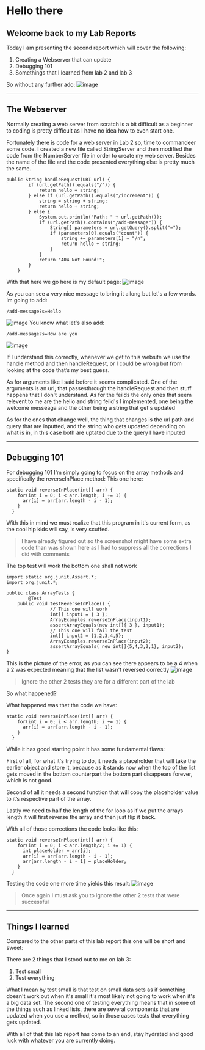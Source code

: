 # Hello there
## Welcome back to my Lab Reports 

Today I am presenting the second report which will cover the following:
1. Creating a Webserver that can update
2. Debugging 101
3. Somethings that I learned from lab 2 and lab 3

So without any further ado:
![image](https://pbs.twimg.com/media/Frl-nVoWcAI6lPF.jpg)

---
## The Webserver
Normally creating a web server from scratch is a bit difficult as a beginner to coding is pretty difficult as I have no idea how to even start one.

Fortunately there is code for a web server in Lab 2 so, time to commandeer some code.
I created a new file called StringServer and then modified the code from the NumberServer file in order to create my web server. Besides the name of the file and the code presented everything else is pretty much the same.

```
public String handleRequest(URI url) {
        if (url.getPath().equals("/")) {
            return hello + string;
        } else if (url.getPath().equals("/increment")) {
            string = string + string;
            return hello + string;
        } else {
            System.out.println("Path: " + url.getPath());
            if (url.getPath().contains("/add-message")) {
                String[] parameters = url.getQuery().split("=");
                if (parameters[0].equals("count")) {
                    string += parameters[1] + "/n";
                    return hello + string;
                }
            }
            return "404 Not Found!";
        }
    }
```
With that here we go here is my default page:
![image](https://user-images.githubusercontent.com/56609916/233745834-a51ff56f-ba67-4fa8-a612-87f9d20519de.png)

As you can see a very nice message to bring it allong but let's a few words.
Im going to add:
```
/add-message?s=Hello
```
![image](https://user-images.githubusercontent.com/56609916/233746151-01821313-ee85-4e2c-830e-a56d9604d0d3.png)
You know what let's also add:
```
/add-message?s=How are you
```
![image](https://user-images.githubusercontent.com/56609916/233746584-7d900c20-eb9d-460f-8218-9d06d7dd7cce.png)

If I understand this correctly, whenever we get to this website we use the handle method and then handleRequest, or I could be wrong but from looking at the code that’s my best guess.

As for arguments like I said before it seems complicated. One of the arguments is an url, that passesthrough the handleRequest and then stuff happens that I don't understand.  As for the feilds the only ones that seem relevent to me are the hello and string feild's I implemented, one being the welcome messeaga and the other being a string that get's updated

As for the ones that change well, the thing that changes is the url path and query that are inputted, and the string who gets updated depending on what is in, in this case both are uptated due to the query I have inputed

---
## Debugging 101

For debugging 101 I'm simply going to focus on the array methods and specifically the reverseInPlace method:
This one here:
```
static void reverseInPlace(int[] arr) {
    for(int i = 0; i < arr.length; i += 1) {
      arr[i] = arr[arr.length - i - 1];
    }
  }
```
With this in mind we must realize that this program in it's current form, as the cool hip kids will say, is very scuffed. 
> I have already figured out so the screenshot might have some extra code than was shown here as I had to suppress all the corrections I did with comments

The top test will work the bottom one shall not work
```
import static org.junit.Assert.*;
import org.junit.*;

public class ArrayTests {
        @Test 
	public void testReverseInPlace() {
                // This one will work
                int[] input1 = { 3 };
                ArrayExamples.reverseInPlace(input1);
                assertArrayEquals(new int[]{ 3 }, input1);
                // This one will fail the test
                int[] input2 = {1,2,3,4,5};
                ArrayExamples.reverseInPlace(input2);
                assertArrayEquals( new int[]{5,4,3,2,1}, input2);
}
```
This is the picture of the error, as you can see there appears to be a 4 when a 2 was expected meaning that the list wasn't reversed correctly
![image](https://user-images.githubusercontent.com/56609916/233751700-1e0e1ac5-e813-42e4-a2c7-b9049c225349.png)
> Ignore the other 2 tests they are for a different part of the lab

So what happened?

What happened was that the code we have:
```
static void reverseInPlace(int[] arr) {
    for(int i = 0; i < arr.length; i += 1) {
      arr[i] = arr[arr.length - i - 1];
    }
  }
```

While it has good starting point it has some fundamental flaws:

First of all, for what it's trying to do, it needs a placeholder that will take the earlier object and store it, because as it stands now when the top of the list gets moved in the bottom counterpart the bottom part disappears forever, which is not good.

Second of all it needs a second function that will copy the placeholder value to it’s respective part of the array.

Lastly we need to half the length of the for loop as if we put the arrays length it will first reverse the array and then just flip it back.

With all of those corrections the code looks like this:
```
static void reverseInPlace(int[] arr) {
    for(int i = 0; i < arr.length/2; i += 1) {
      int placeHolder = arr[i];
      arr[i] = arr[arr.length - i - 1];
      arr[arr.length - i - 1] = placeHolder;
    }
  }
```
Testing the code one more time yields this result:
![image](https://user-images.githubusercontent.com/56609916/233812032-88be8a5b-1dbb-46c1-b979-91a56bd63c17.png)

> Once again I must ask you to ignore the other 2 tests that were successful

---
## Things I learned

Compared to the other parts of this lab report this one will be short and sweet:

There are 2 things that I stood out to me on lab 3:
1. Test small
2. Test everything

What I mean by test small is that test on small data sets as if something doesn't work out when it's small it's most likely not going to work when it's a big data set.
The second one of testing everything means that in some of the things such as linked lists, there are several components that are updated when you use a method, so in those cases tests that everything gets updated. 

With all of that this lab report has come to an end, stay hydrated and good luck with whatever you are currently doing.
